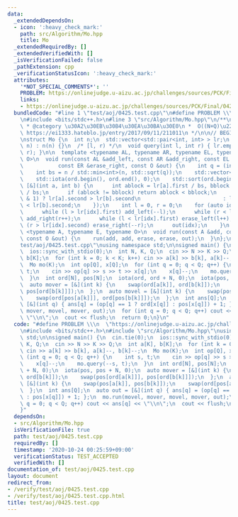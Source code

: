 ```yaml
---
data:
  _extendedDependsOn:
  - icon: ':heavy_check_mark:'
    path: src/Algorithm/Mo.hpp
    title: Mo
  _extendedRequiredBy: []
  _extendedVerifiedWith: []
  _isVerificationFailed: false
  _pathExtension: cpp
  _verificationStatusIcon: ':heavy_check_mark:'
  attributes:
    '*NOT_SPECIAL_COMMENTS*': ''
    PROBLEM: https://onlinejudge.u-aizu.ac.jp/challenges/sources/PCK/Final/0425
    links:
    - https://onlinejudge.u-aizu.ac.jp/challenges/sources/PCK/Final/0425
  bundledCode: "#line 1 \"test/aoj/0425.test.cpp\"\n#define PROBLEM \\\n  \"https://onlinejudge.u-aizu.ac.jp/challenges/sources/PCK/Final/0425\"\
    \n#include <bits/stdc++.h>\n#line 3 \"src/Algorithm/Mo.hpp\"\n/**\n * @title Mo\n\
    \ * @category \u30A2\u30EB\u30B4\u30EA\u30BA\u30E0\n *  O((N+Q)\u221AN)\n * @see\
    \ https://ei1333.hateblo.jp/entry/2017/09/11/211011\n */\n\n// BEGIN CUT HERE\n\
    \nstruct Mo {\n  int n;\n  std::vector<std::pair<int, int> > lr;\n  explicit Mo(int\
    \ n) : n(n) {}\n  /* [l, r) */\n  void query(int l, int r) { lr.emplace_back(l,\
    \ r); }\n\n  template <typename AL, typename AR, typename EL, typename ER, typename\
    \ O>\n  void run(const AL &add_left, const AR &add_right, const EL &erase_left,\n\
    \           const ER &erase_right, const O &out) {\n    int q = (int)lr.size();\n\
    \    int bs = n / std::min<int>(n, std::sqrt(q));\n    std::vector<int> ord(q);\n\
    \    std::iota(ord.begin(), ord.end(), 0);\n    std::sort(ord.begin(), ord.end(),\
    \ [&](int a, int b) {\n      int ablock = lr[a].first / bs, bblock = lr[b].first\
    \ / bs;\n      if (ablock != bblock) return ablock < bblock;\n      return (ablock\
    \ & 1) ? lr[a].second > lr[b].second\n                          : lr[a].second\
    \ < lr[b].second;\n    });\n    int l = 0, r = 0;\n    for (auto idx : ord) {\n\
    \      while (l > lr[idx].first) add_left(--l);\n      while (r < lr[idx].second)\
    \ add_right(r++);\n      while (l < lr[idx].first) erase_left(l++);\n      while\
    \ (r > lr[idx].second) erase_right(--r);\n      out(idx);\n    }\n  }\n  template\
    \ <typename A, typename E, typename O>\n  void run(const A &add, const E &erase,\
    \ const O &out) {\n    run(add, add, erase, erase, out);\n  }\n};\n#line 5 \"\
    test/aoj/0425.test.cpp\"\nusing namespace std;\n\nsigned main() {\n  cin.tie(0);\n\
    \  ios::sync_with_stdio(0);\n  int N, K, Q;\n  cin >> N >> K >> Q;\n  int a[K],\
    \ b[K];\n  for (int k = 0; k < K; k++) cin >> a[k] >> b[k], a[k]--, b[k]--;\n\
    \  Mo mo(K);\n  int op[Q], x[Q];\n  for (int q = 0; q < Q; q++) {\n    int s,\
    \ t;\n    cin >> op[q] >> s >> t >> x[q];\n    x[q]--;\n    mo.query(--s, t);\n\
    \  }\n  int ord[N], pos[N];\n  iota(ord, ord + N, 0);\n  iota(pos, pos + N, 0);\n\
    \  auto mover = [&](int k) {\n    swap(ord[a[k]], ord[b[k]]);\n    swap(pos[ord[a[k]]],\
    \ pos[ord[b[k]]]);\n  };\n  auto movel = [&](int k) {\n    swap(pos[a[k]], pos[b[k]]);\n\
    \    swap(ord[pos[a[k]]], ord[pos[b[k]]]);\n  };\n  int ans[Q];\n  auto out =\
    \ [&](int q) { ans[q] = (op[q] == 1 ? ord[x[q]] : pos[x[q]]) + 1; };\n  mo.run(movel,\
    \ mover, movel, mover, out);\n  for (int q = 0; q < Q; q++) cout << ans[q] <<\
    \ \"\\n\";\n  cout << flush;\n  return 0;\n}\n"
  code: "#define PROBLEM \\\n  \"https://onlinejudge.u-aizu.ac.jp/challenges/sources/PCK/Final/0425\"\
    \n#include <bits/stdc++.h>\n#include \"src/Algorithm/Mo.hpp\"\nusing namespace\
    \ std;\n\nsigned main() {\n  cin.tie(0);\n  ios::sync_with_stdio(0);\n  int N,\
    \ K, Q;\n  cin >> N >> K >> Q;\n  int a[K], b[K];\n  for (int k = 0; k < K; k++)\
    \ cin >> a[k] >> b[k], a[k]--, b[k]--;\n  Mo mo(K);\n  int op[Q], x[Q];\n  for\
    \ (int q = 0; q < Q; q++) {\n    int s, t;\n    cin >> op[q] >> s >> t >> x[q];\n\
    \    x[q]--;\n    mo.query(--s, t);\n  }\n  int ord[N], pos[N];\n  iota(ord, ord\
    \ + N, 0);\n  iota(pos, pos + N, 0);\n  auto mover = [&](int k) {\n    swap(ord[a[k]],\
    \ ord[b[k]]);\n    swap(pos[ord[a[k]]], pos[ord[b[k]]]);\n  };\n  auto movel =\
    \ [&](int k) {\n    swap(pos[a[k]], pos[b[k]]);\n    swap(ord[pos[a[k]]], ord[pos[b[k]]]);\n\
    \  };\n  int ans[Q];\n  auto out = [&](int q) { ans[q] = (op[q] == 1 ? ord[x[q]]\
    \ : pos[x[q]]) + 1; };\n  mo.run(movel, mover, movel, mover, out);\n  for (int\
    \ q = 0; q < Q; q++) cout << ans[q] << \"\\n\";\n  cout << flush;\n  return 0;\n\
    }"
  dependsOn:
  - src/Algorithm/Mo.hpp
  isVerificationFile: true
  path: test/aoj/0425.test.cpp
  requiredBy: []
  timestamp: '2020-10-24 00:25:59+09:00'
  verificationStatus: TEST_ACCEPTED
  verifiedWith: []
documentation_of: test/aoj/0425.test.cpp
layout: document
redirect_from:
- /verify/test/aoj/0425.test.cpp
- /verify/test/aoj/0425.test.cpp.html
title: test/aoj/0425.test.cpp
---
```

